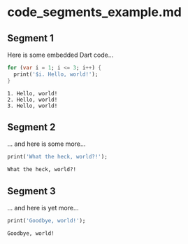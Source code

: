 # code_segments_example.md

## Segment 1

Here is some embedded Dart code...

```dart
for (var i = 1; i <= 3; i++) {
  print('$i. Hello, world!');
}
```

```text
1. Hello, world!
2. Hello, world!
3. Hello, world!
```

## Segment 2

... and here is some more...

```dart
print('What the heck, world?!');
```

```text
What the heck, world?!
```

## Segment 3

... and here is yet more...

```dart
print('Goodbye, world!');
```

```text
Goodbye, world!
```

